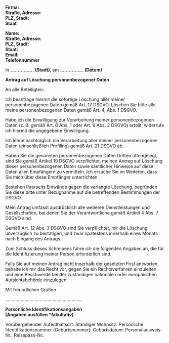 **Firma:**  
**Straße, Adresse:**  
**PLZ, Stadt:**  
**Staat**

**Name:**  
**Straße, Adresse:**  
**PLZ, Stadt:**  
**Staat:**  
**Email:**  
**Telefonnummer**

In **................ (Stadt)**, am **................ (Datum)**

**Antrag auf Löschung personenbezogener Daten**

An alle Beteiligten:

Ich beantrage hiermit die sofortige Löschung aller meiner personenbezogenen Daten gemäß Art. 17 DSGVO. Löschen Sie bitte alle meine personenbezogenen Daten gemäß Art. 4, Abs. 1 DSGVO.

Habe ich die Einwilligung zur Verarbeitung meiner personenbezogenen Daten (z. B. gemäß Art. 6 Abs. 1 oder Art. 9 Abs. 2 DSGVO) erteilt, widerrufe ich hiermit die angegebene Einwilligung.

Ich lehne nachträglich die Verarbeitung aller meiner personenbezogenen Daten (einschließlich Profiling) gemäß Art. 21 DSGVO ab.

Haben Sie die genannten personenbezogenen Daten Dritten offengelegt, sind Sie gemäß Artikel 19 DSGVO verpflichtet, meinen Antrag auf Löschung dieser personenbezogenen Daten sowie sämtlicher Hinweise auf diese Daten allen Empfängern zu vermitteln. Ich ersuche Sie im Weiteren, dass Sie mich über diese Empfänger unterrichten.

Bestehen Ihrerseits Einwände gegen die verlangte Löschung, begründen Sie diese bitte unter Bezugnahme auf die betreffenden Bestimmungen der DSGVO.

Mein Antrag umfasst ausdrücklich alle weiteren Dienstleistungen und Gesellschaften, bei denen Sie der Verantwortliche gemäß Artikel 4 Abs. 7 DSGVO sind.

Gemäß Art. 12 Abs. 3 DSGVO sind Sie verpflichtet, mir die Löschung unverzüglich zu bestätigen, und zwar spätestens innerhalb eines Monats nach Eingang des Antrags.

Zum Schluss dieses Schreibens führe ich die folgenden Angaben an, die für die Identifizierung meiner Person erforderlich sind.

Falls Sie auf meinen Antrag nicht innerhalb der gesetzten Frist antworten, behalte ich mir das Recht vor, gegen Sie ein Rechtsverfahren einzuleiten und eine Beschwerde bei der zuständigen nationalen oder europäischen Aufsichtsbehörde einzulegen.

Mit freundlichen Grüßen

............................................................

**Persönliche Identifikationsangaben**  
**[Angaben ausfüllen \*fakultativ]**

Vorübergehender Aufenthaltsort:
Ständiger Wohnsitz:
Persönliche Identifikationsnummer (Geburtsnummer):
Geburtsdatum:
Personalausweis-Nr.:
Reisepass-Nr.:

